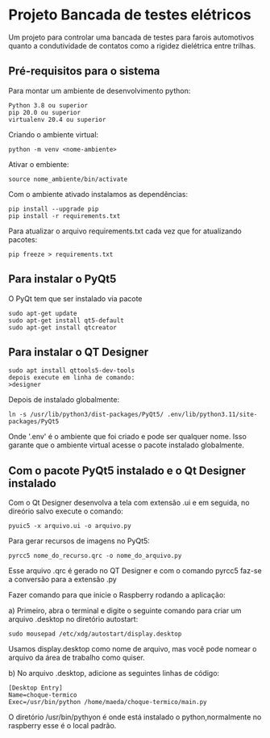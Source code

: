 # Projeto Bancada de testes elétricos

Um  projeto para controlar uma bancada de testes para farois automotivos quanto a condutividade de contatos como a rigidez dielétrica entre trilhas.

## Pré-requisitos para o sistema

Para montar um ambiente de desenvolvimento python:

```text
Python 3.8 ou superior
pip 20.0 ou superior
virtualenv 20.4 ou superior
```

Criando o ambiente virtual:

```text
python -m venv <nome-ambiente>
```

Ativar o embiente:

```text
source nome_ambiente/bin/activate
```

Com o ambiente ativado instalamos as dependências:

```text
pip install --upgrade pip
pip install -r requirements.txt
```

Para atualizar o arquivo requirements.txt cada vez que for atualizando pacotes:

```text
pip freeze > requirements.txt
```

## Para instalar o PyQt5

O PyQt tem que ser instalado via pacote

```text
sudo apt-get update
sudo apt-get install qt5-default
sudo apt-get install qtcreator
```

## Para instalar o QT Designer

```text
sudo apt install qttools5-dev-tools
depois execute em linha de comando:
>designer
```

Depois de instalado globalmente:

```text
ln -s /usr/lib/python3/dist-packages/PyQt5/ .env/lib/python3.11/site-packages/PyQt5
```

Onde '.env' é o ambiente que foi criado e pode ser qualquer nome.
Isso garante que o ambiente virtual acesse o pacote instalado globalmente.

## Com o pacote PyQt5 instalado e o Qt Designer instalado

Com o Qt Designer desenvolva a tela com extensão .ui e em seguida, no direório salvo execute o comando:

```text
pyuic5 -x arquivo.ui -o arquivo.py
```

Para gerar recursos de imagens no PyQt5:

```text
pyrcc5 nome_do_recurso.qrc -o nome_do_arquivo.py
```

Esse arquivo .qrc é gerado no QT Designer e com o comando pyrcc5 faz-se a conversão para a extensão .py

Fazer comando para que inicie o Raspberry rodando a aplicação:

a) Primeiro, abra o terminal e digite o seguinte comando para criar um arquivo .desktop no diretório autostart:

```text
sudo mousepad /etc/xdg/autostart/display.desktop
```

Usamos display.desktop como nome de arquivo, mas você pode nomear o arquivo da área de trabalho como quiser.

b) No arquivo .desktop, adicione as seguintes linhas de código:

```text
[Desktop Entry]
Name=choque-termico
Exec=/usr/bin/python /home/maeda/choque-termico/main.py
```

O diretório /usr/bin/pythyon é onde está instalado o python,normalmente no raspberry esse é o local padrão.
